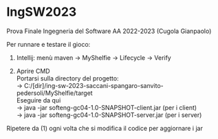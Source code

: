 # IngSW2023
Prova Finale Ingegneria del Software AA 2022-2023 (Cugola Gianpaolo)

Per runnare e testare il gioco:  
1. Intellij: menù maven -> MyShelfie -> Lifecycle -> Verify  
  
2. Aprire CMD    
   Portarsi sulla directory del progetto:   
   -> C:/[dir]/ing-sw-2023-saccani-spangaro-sanvito-pedersoli/MyShelfie/target  
   Eseguire da qui  
   -> java -jar softeng-gc04-1.0-SNAPSHOT-client.jar (per i client)  
   -> java -jar softeng-gc04-1.0-SNAPSHOT-server.jar (per i server)  
   
Ripetere da (1) ogni volta che si modifica il codice per aggiornare i jar  
